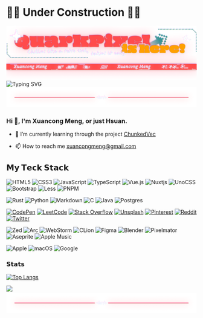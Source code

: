 # 🚧🚧 Under Construction 🚧🚧

<picture>
  <source media="(prefers-color-scheme: dark)" srcset="./assets/banner.dark.png">
  <source media="(prefers-color-scheme: light)" srcset="./assets/banner.light.png">
  <img alt="QuarkPixel's Banner" src="./assets/banner.dark.png">
</picture>

<picture>
  <source media="(prefers-color-scheme: dark)" srcset="https://readme-typing-svg.demolab.com?font=Micro+5&size=64&pause=100&color=FF4B4B&center=true&vCenter=true&width=1280&height=100&lines=I%27m+Xuancong+Meng;Aka+Hsuan!;A+student.;Stay+hungry.+Stay+foolish.;Exploring+Rust.;This+README+is+compatible+with+both+light+and+dark+modes.;You+are+using+dark+mode+%3A+)">
  <source media="(prefers-color-scheme: light)" srcset="https://readme-typing-svg.demolab.com?font=Micro+5&size=64&pause=100&color=BB2525&center=true&vCenter=true&width=1280&height=100&lines=I%27m+Xuancong+Meng;Aka+Hsuan!;A+student.;Stay+hungry.+Stay+foolish.;Exploring+Rust.;This+README+is+compatible+with+both+dark+and+light+modes.;You+are+using+light+mode+%3A+)">
  <img src="https://readme-typing-svg.demolab.com?font=Micro+5&size=64&pause=100&color=FF4B4B&center=true&vCenter=true&width=1280&height=100&lines=I%27m+Xuancong+Meng;Aka+Hsuan!;A+student.;Stay+hungry.+Stay+foolish.;Exploring+Rust." alt="Typing SVG">
</picture>

<picture>
  <source media="(prefers-color-scheme: dark)" srcset="./assets/divider.dark.png">
  <source media="(prefers-color-scheme: light)" srcset="./assets/divider.light.png">
  <img alt="QuarkPixel's Banner" src="./assets/divider.dark.png">
</picture>

### Hi 👋, I'm Xuancong Meng, or just Hsuan.

- 🔭 I’m currently learning through the project [ChunkedVec](https://crates.io/crates/chunked_vec)

- 📫 How to reach me xuancongmeng@gmail.com

<!-- - ⚡ Fun Fact ⚡: I’m super nitpicky about clean code (misaligned braces haunt me) and a hopeless aesthetic nerd for polished, drool-worthy UIs. -->

## 𝗠𝘆 𝗧𝗲𝗰𝗸 𝗦𝘁𝗮𝗰𝗸

![HTML5](https://img.shields.io/badge/html5-%23E34F26.svg?style=for-the-badge&logo=html5&logoColor=white)
![CSS3](https://img.shields.io/badge/css3-%231572B6.svg?style=for-the-badge&logo=css3&logoColor=white)
![JavaScript](https://img.shields.io/badge/javascript-%23323330.svg?style=for-the-badge&logo=javascript&logoColor=%23F7DF1E)
![TypeScript](https://img.shields.io/badge/typescript-%23007ACC.svg?style=for-the-badge&logo=typescript&logoColor=white)
![Vue.js](https://img.shields.io/badge/vuejs-%2335495e.svg?style=for-the-badge&logo=vuedotjs&logoColor=%234FC08D)
![Nuxtjs](https://img.shields.io/badge/Nuxt-002E3B?style=for-the-badge&logo=nuxtdotjs&logoColor=#00DC82)
![UnoCSS](https://img.shields.io/badge/unocss-333333.svg?style=for-the-badge&logo=unocss&logoColor=white)
![Bootstrap](https://img.shields.io/badge/bootstrap-%238511FA.svg?style=for-the-badge&logo=bootstrap&logoColor=white)
![Less](https://img.shields.io/badge/less-2B4C80?style=for-the-badge&logo=less&logoColor=white)
![PNPM](https://img.shields.io/badge/pnpm-%234a4a4a.svg?style=for-the-badge&logo=pnpm&logoColor=f69220)

![Rust](https://img.shields.io/badge/rust-%23000000.svg?style=for-the-badge&logo=rust&logoColor=white)
![Python](https://img.shields.io/badge/python-3670A0?style=for-the-badge&logo=python&logoColor=ffdd54)
![Markdown](https://img.shields.io/badge/markdown-%23000000.svg?style=for-the-badge&logo=markdown&logoColor=white)
![C](https://img.shields.io/badge/c-%2300599C.svg?style=for-the-badge&logo=c&logoColor=white)
![Java](https://img.shields.io/badge/java-%23ED8B00.svg?style=for-the-badge&logo=openjdk&logoColor=white)
![Postgres](https://img.shields.io/badge/postgres-%23316192.svg?style=for-the-badge&logo=postgresql&logoColor=white)

[![CodePen](https://img.shields.io/badge/Codepen-000000?style=for-the-badge&logo=codepen&logoColor=white)](https://codepen.io/quark-pixel)
[![LeetCode](https://img.shields.io/badge/LeetCode-000000?style=for-the-badge&logo=LeetCode&logoColor=#d16c06)](https://leetcode.cn/u/quark-pixel/)
[![Stack Overflow](https://img.shields.io/badge/-Stackoverflow-FE7A16?style=for-the-badge&logo=stack-overflow&logoColor=white)](https://stackoverflow.com/users/19973472/quarkpixel)
[![Unsplash](https://img.shields.io/badge/Unsplash-000000.svg?style=for-the-badge&logo=unsplash&logoColor=white)](https://unsplash.com/@quarkpixel)
[![Pinterest](https://img.shields.io/badge/Pinterest-%23E60023.svg?style=for-the-badge&logo=Pinterest&logoColor=white)](https://www.pinterest.com/quark_pixel/)
[![Reddit](https://img.shields.io/badge/Reddit-FF4500?style=for-the-badge&logo=reddit&logoColor=white)](https://www.reddit.com/user/Quark_Pixel/)
[![Twitter](https://img.shields.io/badge/Twitter-2A9EF1.svg?style=for-the-badge)](https://twitter.com/quark_pixel)

![Zed](https://img.shields.io/badge/zedindustries-084CCF.svg?style=for-the-badge&logo=zedindustries&logoColor=white)
![Arc](https://img.shields.io/badge/Arc-000000?style=for-the-badge&logo=arc&logoColor=white)
![WebStorm](https://img.shields.io/badge/webstorm-143?style=for-the-badge&logo=webstorm&logoColor=white&color=black)
![CLion](https://img.shields.io/badge/CLion-black?style=for-the-badge&logo=clion&logoColor=white)
![Figma](https://img.shields.io/badge/figma-%23F24E1E.svg?style=for-the-badge&logo=figma&logoColor=white)
![Blender](https://img.shields.io/badge/blender-%23F5792A.svg?style=for-the-badge&logo=blender&logoColor=white)
![Pixelmator](https://img.shields.io/badge/Pixelmator-%231B72BE.svg?style=for-the-badge)
![Aseprite](https://img.shields.io/badge/Aseprite-FFFFFF?style=for-the-badge&logo=Aseprite&logoColor=#7D929E)
![Apple Music](https://img.shields.io/badge/Apple_Music-FB4860?style=for-the-badge&logo=apple-music&logoColor=white)

![Apple](https://img.shields.io/badge/Apple-%23000000.svg?style=for-the-badge&logo=apple&logoColor=white)
![macOS](https://img.shields.io/badge/mac%20os-000000?style=for-the-badge&logo=macos&logoColor=F0F0F0)
![Google](https://img.shields.io/badge/google-4285F4?style=for-the-badge&logo=google&logoColor=white)

### 𝗦𝘁𝗮𝘁𝘀

[![Top Langs](https://github-readme-stats.vercel.app/api/top-langs/?username=quarkpixel&layout=compact)](https://github.com/anuraghazra/github-readme-stats)

<picture>
  <source
    srcset="https://github-readme-stats.vercel.app/api?username=quarkpixel&show_icons=true&title_color=FF4B4B&bg_color=24293F&border_color=D1D7E0&text_color=FF9F00&icon_color=309898&border_radius=12"
    media="(prefers-color-scheme: dark)"
  />
  <source
    srcset="https://github-readme-stats.vercel.app/api?username=quarkpixel&show_icons=true&title_color=293E91&bg_color=FFFFFF&border_color=BB2525&text_color=BB2525&icon_color=F68F00&border_radius=12"
    media="(prefers-color-scheme: light)"
  />
  <img src="https://github-readme-stats.vercel.app/api?username=quarkpixel&show_icons=true" />
</picture>

<picture>
  <source media="(prefers-color-scheme: dark)" srcset="./assets/footer.dark.png">
  <source media="(prefers-color-scheme: light)" srcset="./assets/footer.light.png">
  <img alt="QuarkPixel's Banner" src="./assets/divider.dark.png">
</picture>
